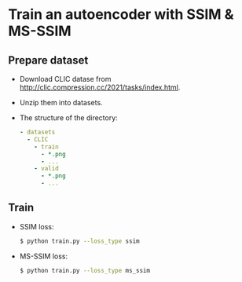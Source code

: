 # Train an autoencoder with SSIM & MS-SSIM

## Prepare dataset
* Download CLIC datase from http://clic.compression.cc/2021/tasks/index.html.

* Unzip them into datasets.

* The structure of the directory:

    ```yaml
    - datasets
      - CLIC
        - train
          - *.png
          - ...
        - valid
          - *.png
          - ...
    ```

## Train
* SSIM loss:

    ```bash
    $ python train.py --loss_type ssim
    ```

* MS-SSIM loss:

    ```bash
    $ python train.py --loss_type ms_ssim
    ```
    